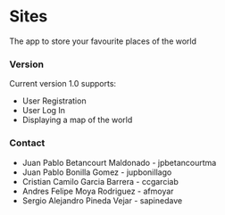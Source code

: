 # Sites

The app to store your favourite places of the world

### Version

Current version 1.0 supports:

* User Registration
* User Log In
* Displaying a map of the world

### Contact 

* Juan Pablo Betancourt Maldonado - jpbetancourtma
* Juan Pablo Bonilla Gomez        - jupbonillago
* Cristian Camilo Garcia Barrera  - ccgarciab
* Andres Felipe Moya Rodriguez    - afmoyar
* Sergio Alejandro Pineda Vejar   - sapinedave
